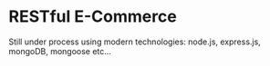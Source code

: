 # RESTful E-Commerce

Still under process using modern technologies: node.js, express.js, mongoDB, mongoose etc...
